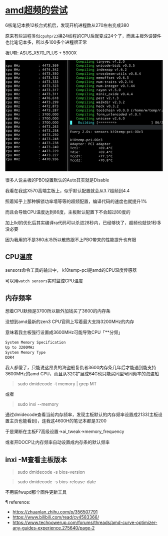 # [amd超频的尝试](/2021/05/amd_overclock.md)

6核笔记本换12核台式机后，发现开机进程数从270左右变成380

原来有些进程类似`cpuhp/23`换24线程的CPU后就变成24个了，而且主板外设硬件也比笔记本多，所以多100多个进程很正常

板U套: ASUS_X570_PLUS + 5900X

![](amd_compile_pbo.gif)

很多人说主板的PBO设置默认的Auto其实就是Disable

我看在我这X570高端主板上，似乎默认配置就会从3.7超频到4.4

照着知乎上那种解锁功率墙等等的超频配置，编译代码的速度也就提升1%

而且会导致CPU温度达到86度，主板默认配置下不会超过80度的

加上lld的优化后其实编译ra代码可以杀进28秒内，已经够快了，超频也就快1秒多没必要

因为我用的不是360水冷所以散热跟不上PBO带来的性能提升也有限

## CPU温度

sensors命令工具的输出中， k10temp-pci是amd的CPU温度传感器

可以用`watch sensors`实时监控CPU温度

## 内存频率

想着CPU默频是3700所以额外加钱买了3600的内存条

没想到amd最新的zen3 CPU官网上写着最大支持3200MHz的内存

意味着我主板强行设置成3600MHz可能导致CPU「**分频」

```
System Memory Specification
Up to 3200MHz
System Memory Type
DDR4
```

我人都傻了，只能说这昂贵的海盗船复仇者3600内存条几年后才能遇到能支持3600MHz的amd CPU，而且从32G扩展成64G也只能买同型号同频率的海盗船

> sudo dmidecode -t memory | grep MT

或者

> sudo inxi --memory

通过dmidecode查看当前内存频率，发现主板默认的内存频率设置成2133(主板设置主页也能看到)，连我这4600H的笔记本都是3200

于是果断在主板F7高级设置->ai_tweak->memory_frequency

或者开DOCP让内存频率自动设置成内存条的默认频率

## inxi -M查看主板版本

> sudo dmidecode -s bios-version

> sudo dmidecode -s bios-release-date

不用装fwupd那个固件更新工具

¶ reference:
- <https://zhuanlan.zhihu.com/p/356507791>
- <https://www.bilibili.com/read/cv4583366/>
- <https://www.techpowerup.com/forums/threads/amd-curve-optimizer-any-guides-experience.275640/page-2>
